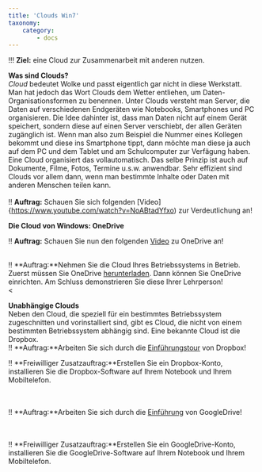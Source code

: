 ```yaml
---
title: 'Clouds Win7'
taxonomy:
    category:
        - docs
---
```


!!! **Ziel:** eine Cloud zur Zusammenarbeit mit anderen nutzen.

**Was sind Clouds?**<br>
*Cloud* bedeutet Wolke und passt eigentlich gar nicht in diese Werkstatt. Man hat jedoch das Wort Clouds dem Wetter entliehen, um Daten-Organisationsformen zu benennen. Unter Clouds versteht man Server, die Daten auf verschiedenen Endgeräten wie Notebooks, Smartphones und PC organisieren. Die Idee dahinter ist, dass man Daten nicht auf einem Gerät speichert, sondern diese auf einen Server verschiebt, der allen Geräten zugänglich ist. Wenn man also zum Beispiel die Nummer eines Kollegen bekommt und diese ins Smartphone tippt, dann möchte man diese ja auch auf dem PC und dem Tablet und am Schulcomputer zur Verfägung haben. Eine Cloud organisiert das vollautomatisch. Das selbe Prinzip ist auch auf Dokumente, Filme, Fotos, Termine u.s.w. anwendbar. Sehr effizient sind Clouds vor allem dann, wenn man bestimmte Inhalte oder Daten mit anderen Menschen teilen kann.<br><br>
!! **Auftrag:** Schauen Sie sich folgenden [Video]{https://www.youtube.com/watch?v=NoABtadYfxo) zur Verdeutlichung an! <br>

**Die Cloud von Windows: OneDrive**

!! **Auftrag:** Schauen Sie nun den folgenden [Video](https://www.youtube.com/watch?v=KeY_1C4-wm8) zu OneDrive an!<br><br>

!! **Auftrag:**Nehmen Sie die Cloud Ihres Betriebssystems in Betrieb. Zuerst müssen Sie OneDrive [ herunterladen](https://onedrive.live.com/about/de-ch/support). Dann können Sie OneDrive einrichten. Am Schluss demonstrieren Sie diese Ihrer Lehrperson!<br><

**Unabhängige Clouds**<br>
Neben den Cloud, die speziell für ein bestimmtes Betriebssystem zugeschnitten und vorinstalliert sind, gibt es Cloud, die nicht von einem bestimmten Betriebssystem abhängig sind. Eine bekannte Cloud ist die Dropbox. <br>
!! **Auftrag:**Arbeiten Sie sich durch die [Einführungstour](https://www.dropbox.com/tour/0|) von Dropbox!<br>

!! **Freiwilliger Zusatzauftrag:**Erstellen Sie ein Dropbox-Konto, installieren Sie die Dropbox-Software auf Ihrem Notebook und Ihrem Mobiltelefon. <br><br><br>

!! **Auftrag:**Arbeiten Sie sich durch die [Einführung](https://www.google.ch/drive/about.html|) von GoogleDrive!<br><br><br>

!! **Freiwilliger Zusatzauftrag:**Erstellen Sie ein GoogleDrive-Konto, installieren Sie die GoogleDrive-Software auf Ihrem Notebook und Ihrem Mobiltelefon. <br><br><br>





